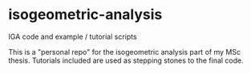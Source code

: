 isogeometric-analysis
=====================

IGA code and example / tutorial scripts

This is a "personal repo" for the isogeometric analysis part of my MSc thesis. Tutorials included are used as stepping stones to the final code.
